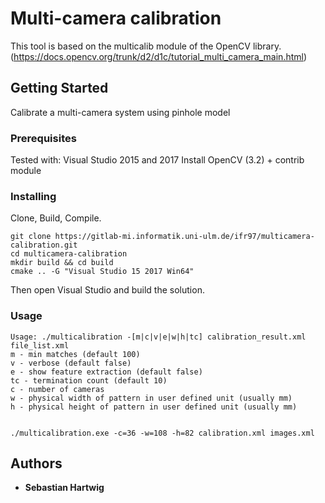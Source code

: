 # Multi-camera calibration

This tool is based on the multicalib module of the OpenCV library. (https://docs.opencv.org/trunk/d2/d1c/tutorial_multi_camera_main.html)

## Getting Started

Calibrate a multi-camera system using pinhole model

### Prerequisites

Tested with:
Visual Studio 2015 and 2017
Install OpenCV (3.2) + contrib module

### Installing

Clone, Build, Compile.

```
git clone https://gitlab-mi.informatik.uni-ulm.de/ifr97/multicamera-calibration.git
cd multicamera-calibration
mkdir build && cd build
cmake .. -G "Visual Studio 15 2017 Win64"
```

Then open Visual Studio and build the solution.

### Usage
```
Usage: ./multicalibration -[m|c|v|e|w|h|tc] calibration_result.xml file_list.xml
m - min matches (default 100)
v - verbose (default false)
e - show feature extraction (default false)
tc - termination count (default 10)
c - number of cameras
w - physical width of pattern in user defined unit (usually mm)
h - physical height of pattern in user defined unit (usually mm)


./multicalibration.exe -c=36 -w=108 -h=82 calibration.xml images.xml
```


## Authors

* **Sebastian Hartwig**